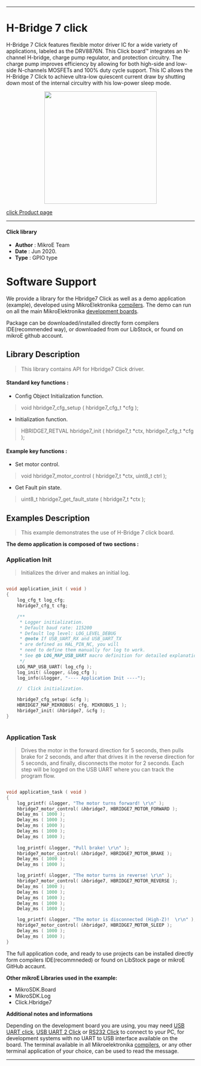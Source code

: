 
---
# H-Bridge 7 click

H-Bridge 7 Click features flexible motor driver IC for a wide variety of applications, labeled as the DRV8876N. This Click board™ integrates an N-channel H-bridge, charge pump regulator, and protection circuitry. The charge pump improves efficiency by allowing for both high-side and low-side N-channels MOSFETs and 100% duty cycle support. This IC allows the H-Bridge 7 Click to achieve ultra-low quiescent current draw by shutting down most of the internal circuitry with his low-power sleep mode.

<p align="center">
  <img src="https://download.mikroe.com/images/click_for_ide/hbridge7_click.png" height=300px>
</p>

[click Product page](https://www.mikroe.com/h-bridge-7-click)

---


#### Click library 

- **Author**        : MikroE Team
- **Date**          : Jun 2020.
- **Type**          : GPIO type


# Software Support

We provide a library for the Hbridge7 Click 
as well as a demo application (example), developed using MikroElektronika 
[compilers](https://shop.mikroe.com/compilers). 
The demo can run on all the main MikroElektronika [development boards](https://shop.mikroe.com/development-boards).

Package can be downloaded/installed directly form compilers IDE(recommended way), or downloaded from our LibStock, or found on mikroE github account. 

## Library Description

> This library contains API for Hbridge7 Click driver.

#### Standard key functions :

- Config Object Initialization function.
> void hbridge7_cfg_setup ( hbridge7_cfg_t *cfg ); 
 
- Initialization function.
> HBRIDGE7_RETVAL hbridge7_init ( hbridge7_t *ctx, hbridge7_cfg_t *cfg );


#### Example key functions :
 
- Set motor control.
> void hbridge7_motor_control ( hbridge7_t *ctx, uint8_t ctrl );

- Get Fault pin state.
> uint8_t hbridge7_get_fault_state ( hbridge7_t *ctx );

## Examples Description

> This example demonstrates the use of H-Bridge 7 click board.

**The demo application is composed of two sections :**

### Application Init 

> Initializes the driver and makes an initial log.

```c

void application_init ( void )
{
    log_cfg_t log_cfg;
    hbridge7_cfg_t cfg;

    /** 
     * Logger initialization.
     * Default baud rate: 115200
     * Default log level: LOG_LEVEL_DEBUG
     * @note If USB_UART_RX and USB_UART_TX 
     * are defined as HAL_PIN_NC, you will 
     * need to define them manually for log to work. 
     * See @b LOG_MAP_USB_UART macro definition for detailed explanation.
     */
    LOG_MAP_USB_UART( log_cfg );
    log_init( &logger, &log_cfg );
    log_info(&logger, "---- Application Init ----");

    //  Click initialization.

    hbridge7_cfg_setup( &cfg );
    HBRIDGE7_MAP_MIKROBUS( cfg, MIKROBUS_1 );
    hbridge7_init( &hbridge7, &cfg );
}
  
```

### Application Task

> Drives the motor in the forward direction for 5 seconds, then pulls brake for 2 seconds, 
> and after that drives it in the reverse direction for 5 seconds, and finally, 
> disconnects the motor for 2 seconds. Each step will be logged on the USB UART where
> you can track the program flow.

```c

void application_task ( void )
{
    log_printf( &logger, "The motor turns forward! \r\n" );
    hbridge7_motor_control( &hbridge7, HBRIDGE7_MOTOR_FORWARD );
    Delay_ms ( 1000 );
    Delay_ms ( 1000 );
    Delay_ms ( 1000 );
    Delay_ms ( 1000 );
    Delay_ms ( 1000 );
    
    log_printf( &logger, "Pull brake! \r\n" );
    hbridge7_motor_control( &hbridge7, HBRIDGE7_MOTOR_BRAKE );
    Delay_ms ( 1000 );
    Delay_ms ( 1000 );

    log_printf( &logger, "The motor turns in reverse! \r\n" );
    hbridge7_motor_control( &hbridge7, HBRIDGE7_MOTOR_REVERSE );
    Delay_ms ( 1000 );
    Delay_ms ( 1000 );
    Delay_ms ( 1000 );
    Delay_ms ( 1000 );
    Delay_ms ( 1000 );

    log_printf( &logger, "The motor is disconnected (High-Z)!  \r\n" );
    hbridge7_motor_control( &hbridge7, HBRIDGE7_MOTOR_SLEEP );
    Delay_ms ( 1000 );
    Delay_ms ( 1000 );
}   

```

The full application code, and ready to use projects can be  installed directly form compilers IDE(recommneded) or found on LibStock page or mikroE GitHub accaunt.

**Other mikroE Libraries used in the example:** 

- MikroSDK.Board
- MikroSDK.Log
- Click.Hbridge7

**Additional notes and informations**

Depending on the development board you are using, you may need 
[USB UART click](https://shop.mikroe.com/usb-uart-click), 
[USB UART 2 Click](https://shop.mikroe.com/usb-uart-2-click) or 
[RS232 Click](https://shop.mikroe.com/rs232-click) to connect to your PC, for 
development systems with no UART to USB interface available on the board. The 
terminal available in all Mikroelektronika 
[compilers](https://shop.mikroe.com/compilers), or any other terminal application 
of your choice, can be used to read the message.



---
